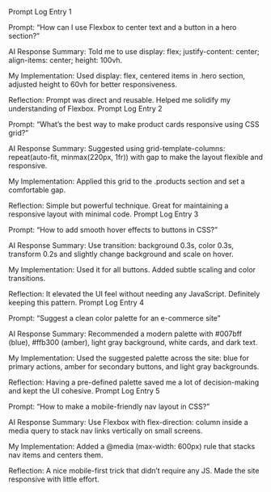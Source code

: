 Prompt Log Entry 1

Prompt:
“How can I use Flexbox to center text and a button in a hero section?”

AI Response Summary:
Told me to use display: flex; justify-content: center; align-items: center; height: 100vh.

My Implementation:
Used display: flex, centered items in .hero section, adjusted height to 60vh for better responsiveness.

Reflection:
Prompt was direct and reusable. Helped me solidify my understanding of Flexbox.
Prompt Log Entry 2

Prompt:
“What’s the best way to make product cards responsive using CSS grid?”

AI Response Summary:
Suggested using grid-template-columns: repeat(auto-fit, minmax(220px, 1fr)) with gap to make the layout flexible and responsive.

My Implementation:
Applied this grid to the .products section and set a comfortable gap.

Reflection:
Simple but powerful technique. Great for maintaining a responsive layout with minimal code.
Prompt Log Entry 3

Prompt:
“How to add smooth hover effects to buttons in CSS?”

AI Response Summary:
Use transition: background 0.3s, color 0.3s, transform 0.2s and slightly change background and scale on hover.

My Implementation:
Used it for all buttons. Added subtle scaling and color transitions.

Reflection:
It elevated the UI feel without needing any JavaScript. Definitely keeping this pattern.
Prompt Log Entry 4

Prompt:
“Suggest a clean color palette for an e-commerce site”

AI Response Summary:
Recommended a modern palette with #007bff (blue), #ffb300 (amber), light gray background, white cards, and dark text.

My Implementation:
Used the suggested palette across the site: blue for primary actions, amber for secondary buttons, and light gray backgrounds.

Reflection:
Having a pre-defined palette saved me a lot of decision-making and kept the UI cohesive.
Prompt Log Entry 5

Prompt:
“How to make a mobile-friendly nav layout in CSS?”

AI Response Summary:
Use Flexbox with flex-direction: column inside a media query to stack nav links vertically on small screens.

My Implementation:
Added a @media (max-width: 600px) rule that stacks nav items and centers them.

Reflection:
A nice mobile-first trick that didn’t require any JS. Made the site responsive with little effort.